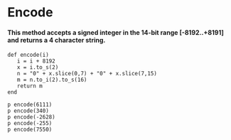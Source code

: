 # Encode
#### This method accepts a signed integer in the 14-bit range [-8192..+8191] and returns a 4 character string.
```
def encode(i)
   i = i + 8192
   x = i.to_s(2)
   n = "0" + x.slice(0,7) + "0" + x.slice(7,15)
   m = n.to_i(2).to_s(16)
   return m
end

p encode(6111)
p encode(340)
p encode(-2628)
p encode(-255)
p encode(7550)
```